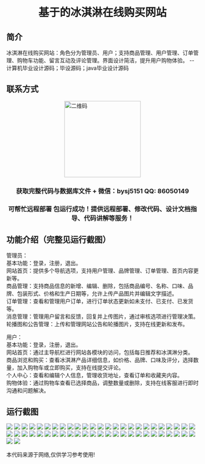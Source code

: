 <p><h1 align="center">基于的冰淇淋在线购买网站</h1></p>

## 简介
冰淇淋在线购买网站：角色分为管理员、用户；支持商品管理、用户管理、订单管理、购物车功能、留言互动及评论管理。界面设计简洁，提升用户购物体验。    --计算机毕业设计源码；毕设源码；java毕业设计源码


## 联系方式
<img src="https://bs-1329754181.cos.ap-shanghai.myqcloud.com/wx.jpg" alt="二维码" style="display: block; margin: 0 auto;" width="200px">
<p><h3 align="center">获取完整代码与数据库文件 + 微信：bysj5151 QQ: 86050149</h3></p>
<p><h3 align="center">可帮忙远程部署 包运行成功！提供远程部署、修改代码、设计文档指导、代码讲解等服务！</h3></p>

## 功能介绍（完整见运行截图）
管理员：  
基本功能：登录，注册，退出。  
网站首页：提供多个导航选项，支持用户管理、品牌管理、订单管理、首页内容更新等。  
商品管理：支持商品信息的新增、编辑、删除，包括商品编号、名称、口味、品牌、包装形式、价格和生产日期等，允许上传产品图片并编辑文字描述。  
订单管理：查看和管理用户订单，进行订单状态更新如未支付、已支付、已发货等。  
消息管理：管理用户留言和反馈，回复并上传图片，通过审核选项进行管理决策。  
轮播图和公告管理：上传和管理网站公告和轮播图片，支持在线更新和发布。  

用户：  
基本功能：登录，注册，退出。  
网站首页：通过主导航栏进行网站各模块的访问，包括每日推荐和冰淇淋分类。  
商品浏览和购买：查看冰淇淋产品详细信息，如价格、品牌、口味及评分，选择数量，加入购物车或立即购买，支持在线提交评论。  
个人中心：查看和编辑个人信息，管理收货地址，查看订单和收藏夹内容。  
购物体验：通过购物车查看已选择商品，调整数量或删除，支持在线客服进行即时沟通和问题解决。


## 运行截图
![](https://bs-1329754181.cos.ap-shanghai.myqcloud.com/ssm/IceCreamOnlinePurchaseWebsite/img/001.jpg)
![](https://bs-1329754181.cos.ap-shanghai.myqcloud.com/ssm/IceCreamOnlinePurchaseWebsite/img/002.jpg)
![](https://bs-1329754181.cos.ap-shanghai.myqcloud.com/ssm/IceCreamOnlinePurchaseWebsite/img/003.jpg)
![](https://bs-1329754181.cos.ap-shanghai.myqcloud.com/ssm/IceCreamOnlinePurchaseWebsite/img/004.jpg)
![](https://bs-1329754181.cos.ap-shanghai.myqcloud.com/ssm/IceCreamOnlinePurchaseWebsite/img/005.jpg)
![](https://bs-1329754181.cos.ap-shanghai.myqcloud.com/ssm/IceCreamOnlinePurchaseWebsite/img/006.jpg)
![](https://bs-1329754181.cos.ap-shanghai.myqcloud.com/ssm/IceCreamOnlinePurchaseWebsite/img/007.jpg)
![](https://bs-1329754181.cos.ap-shanghai.myqcloud.com/ssm/IceCreamOnlinePurchaseWebsite/img/008.jpg)
![](https://bs-1329754181.cos.ap-shanghai.myqcloud.com/ssm/IceCreamOnlinePurchaseWebsite/img/009.jpg)
![](https://bs-1329754181.cos.ap-shanghai.myqcloud.com/ssm/IceCreamOnlinePurchaseWebsite/img/010.jpg)
![](https://bs-1329754181.cos.ap-shanghai.myqcloud.com/ssm/IceCreamOnlinePurchaseWebsite/img/011.jpg)
![](https://bs-1329754181.cos.ap-shanghai.myqcloud.com/ssm/IceCreamOnlinePurchaseWebsite/img/012.jpg)
![](https://bs-1329754181.cos.ap-shanghai.myqcloud.com/ssm/IceCreamOnlinePurchaseWebsite/img/013.jpg)
![](https://bs-1329754181.cos.ap-shanghai.myqcloud.com/ssm/IceCreamOnlinePurchaseWebsite/img/014.jpg)
![](https://bs-1329754181.cos.ap-shanghai.myqcloud.com/ssm/IceCreamOnlinePurchaseWebsite/img/015.jpg)
![](https://bs-1329754181.cos.ap-shanghai.myqcloud.com/ssm/IceCreamOnlinePurchaseWebsite/img/016.jpg)
![](https://bs-1329754181.cos.ap-shanghai.myqcloud.com/ssm/IceCreamOnlinePurchaseWebsite/img/017.jpg)
![](https://bs-1329754181.cos.ap-shanghai.myqcloud.com/ssm/IceCreamOnlinePurchaseWebsite/img/018.jpg)
![](https://bs-1329754181.cos.ap-shanghai.myqcloud.com/ssm/IceCreamOnlinePurchaseWebsite/img/019.jpg)
![](https://bs-1329754181.cos.ap-shanghai.myqcloud.com/ssm/IceCreamOnlinePurchaseWebsite/img/020.jpg)
![](https://bs-1329754181.cos.ap-shanghai.myqcloud.com/ssm/IceCreamOnlinePurchaseWebsite/img/021.jpg)
![](https://bs-1329754181.cos.ap-shanghai.myqcloud.com/ssm/IceCreamOnlinePurchaseWebsite/img/022.jpg)
![](https://bs-1329754181.cos.ap-shanghai.myqcloud.com/ssm/IceCreamOnlinePurchaseWebsite/img/023.jpg)
![](https://bs-1329754181.cos.ap-shanghai.myqcloud.com/ssm/IceCreamOnlinePurchaseWebsite/img/024.jpg)
![](https://bs-1329754181.cos.ap-shanghai.myqcloud.com/ssm/IceCreamOnlinePurchaseWebsite/img/025.jpg)
![](https://bs-1329754181.cos.ap-shanghai.myqcloud.com/ssm/IceCreamOnlinePurchaseWebsite/img/026.jpg)
![](https://bs-1329754181.cos.ap-shanghai.myqcloud.com/ssm/IceCreamOnlinePurchaseWebsite/img/027.jpg)
![](https://bs-1329754181.cos.ap-shanghai.myqcloud.com/ssm/IceCreamOnlinePurchaseWebsite/img/028.jpg)
![](https://bs-1329754181.cos.ap-shanghai.myqcloud.com/ssm/IceCreamOnlinePurchaseWebsite/img/029.jpg)
![](https://bs-1329754181.cos.ap-shanghai.myqcloud.com/ssm/IceCreamOnlinePurchaseWebsite/img/030.jpg)
![](https://bs-1329754181.cos.ap-shanghai.myqcloud.com/ssm/IceCreamOnlinePurchaseWebsite/img/031.jpg)
![](https://bs-1329754181.cos.ap-shanghai.myqcloud.com/ssm/IceCreamOnlinePurchaseWebsite/img/032.jpg)
![](https://bs-1329754181.cos.ap-shanghai.myqcloud.com/ssm/IceCreamOnlinePurchaseWebsite/img/033.jpg)
![](https://bs-1329754181.cos.ap-shanghai.myqcloud.com/ssm/IceCreamOnlinePurchaseWebsite/img/034.jpg)
![](https://bs-1329754181.cos.ap-shanghai.myqcloud.com/ssm/IceCreamOnlinePurchaseWebsite/img/035.jpg)
![](https://bs-1329754181.cos.ap-shanghai.myqcloud.com/ssm/IceCreamOnlinePurchaseWebsite/img/036.jpg)
![](https://bs-1329754181.cos.ap-shanghai.myqcloud.com/ssm/IceCreamOnlinePurchaseWebsite/img/037.jpg)
![](https://bs-1329754181.cos.ap-shanghai.myqcloud.com/ssm/IceCreamOnlinePurchaseWebsite/img/038.jpg)
![](https://bs-1329754181.cos.ap-shanghai.myqcloud.com/ssm/IceCreamOnlinePurchaseWebsite/img/039.jpg)
![](https://bs-1329754181.cos.ap-shanghai.myqcloud.com/ssm/IceCreamOnlinePurchaseWebsite/img/040.jpg)
![](https://bs-1329754181.cos.ap-shanghai.myqcloud.com/ssm/IceCreamOnlinePurchaseWebsite/img/041.jpg)
![](https://bs-1329754181.cos.ap-shanghai.myqcloud.com/ssm/IceCreamOnlinePurchaseWebsite/img/042.jpg)
![](https://bs-1329754181.cos.ap-shanghai.myqcloud.com/ssm/IceCreamOnlinePurchaseWebsite/img/043.jpg)
![](https://bs-1329754181.cos.ap-shanghai.myqcloud.com/ssm/IceCreamOnlinePurchaseWebsite/img/044.jpg)
![](https://bs-1329754181.cos.ap-shanghai.myqcloud.com/ssm/IceCreamOnlinePurchaseWebsite/img/045.jpg)
![](https://bs-1329754181.cos.ap-shanghai.myqcloud.com/ssm/IceCreamOnlinePurchaseWebsite/img/046.jpg)
![](https://bs-1329754181.cos.ap-shanghai.myqcloud.com/ssm/IceCreamOnlinePurchaseWebsite/img/047.jpg)
![](https://bs-1329754181.cos.ap-shanghai.myqcloud.com/ssm/IceCreamOnlinePurchaseWebsite/img/048.jpg)
![](https://bs-1329754181.cos.ap-shanghai.myqcloud.com/ssm/IceCreamOnlinePurchaseWebsite/img/049.jpg)
![](https://bs-1329754181.cos.ap-shanghai.myqcloud.com/ssm/IceCreamOnlinePurchaseWebsite/img/050.jpg)
![](https://bs-1329754181.cos.ap-shanghai.myqcloud.com/ssm/IceCreamOnlinePurchaseWebsite/img/051.jpg)
![](https://bs-1329754181.cos.ap-shanghai.myqcloud.com/ssm/IceCreamOnlinePurchaseWebsite/img/052.jpg)

<p>本代码来源于网络,仅供学习参考使用!</p>
